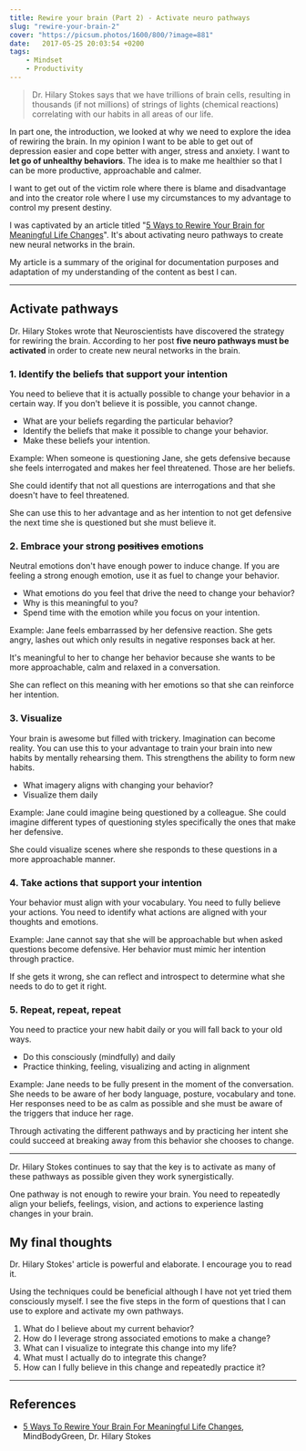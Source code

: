 ```yaml
---
title: Rewire your brain (Part 2) - Activate neuro pathways
slug: "rewire-your-brain-2"
cover: "https://picsum.photos/1600/800/?image=881"
date:   2017-05-25 20:03:54 +0200
tags:
    - Mindset
    - Productivity
---
```


> Dr. Hilary Stokes says that we have trillions of brain cells, resulting in
> thousands (if not millions) of strings of lights (chemical reactions) correlating with our habits
> in all areas of our life.

In part one, the introduction, we looked at why we need to explore the idea
of rewiring the brain. In my opinion I want to be able to get out of depression
easier and cope better with anger, stress and anxiety. I want to **let go of unhealthy
behaviors**. The idea is to make me healthier so that I can be more productive,
approachable and calmer.

I want to get out of the victim role where there is blame and disadvantage and
into the creator role where I use my circumstances to my advantage to control
my present destiny.

I was captivated by an article titled
"[5 Ways to Rewire Your Brain for Meaningful Life Changes](https://www.mindbodygreen.com/0-11762/5-ways-to-rewire-your-brain-for-meaningful-life-changes.html)".
It's about activating neuro pathways to create new neural networks in the brain.

My article is a summary of the original for documentation purposes and adaptation
of my understanding of the content as best I can.

* * *

## Activate pathways

Dr. Hilary Stokes wrote that Neuroscientists have discovered the strategy for
rewiring the brain. According to her post **five neuro pathways must be activated**
in order to create new neural networks in the brain.

### 1. Identify the beliefs that support your intention

You need to believe that it is actually possible to change your behavior
in a certain way. If you don't believe it is possible, you cannot change.

-   What are your beliefs regarding the particular behavior?
-   Identify the beliefs that make it possible to change your behavior.
-   Make these beliefs your intention.

Example: When someone is questioning Jane, she gets defensive because she
feels interrogated and makes her feel threatened. Those are her beliefs.

She could identify that not all questions are interrogations and that she
doesn't have to feel threatened.

She can use this to her advantage and as her intention to not get defensive
the next time she is questioned but she must believe it.

### 2. Embrace your strong ~~positives~~ emotions

Neutral emotions don't have enough power to induce change. If you are feeling
a strong enough emotion, use it as fuel to change your behavior.

-   What emotions do you feel that drive the need to change your behavior?
-   Why is this meaningful to you?
-   Spend time with the emotion while you focus on your intention.

Example: Jane feels embarrassed by her defensive reaction. She gets angry,
lashes out which only results in negative responses back at her.

It's meaningful to her to change her behavior because she wants to be more
approachable, calm and relaxed in a conversation.

She can reflect on this meaning with her emotions so that she can reinforce
her intention.

### 3. Visualize

Your brain is awesome but filled with trickery. Imagination can become reality.
You can use this to your advantage to train your brain into new habits by
mentally rehearsing them. This strengthens the ability to form new habits.

-   What imagery aligns with changing your behavior?
-   Visualize them daily

Example: Jane could imagine being questioned by a colleague. She could imagine
different types of questioning styles specifically the ones that make her
defensive.

She could visualize scenes where she responds to these questions in a more
approachable manner.

### 4. Take actions that support your intention

Your behavior must align with your vocabulary. You need to fully believe
your actions. You need to identify what actions are aligned with your
thoughts and emotions.

Example: Jane cannot say that she will be approachable but when asked questions
become defensive. Her behavior must mimic her intention through practice.

If she gets it wrong, she can reflect and introspect to determine what she
needs to do to get it right.

### 5. Repeat, repeat, repeat

You need to practice your new habit daily or you will fall back to your old
ways.

-   Do this consciously (mindfully) and daily
-   Practice thinking, feeling, visualizing and acting in alignment

Example: Jane needs to be fully present in the moment of the conversation.
She needs to be aware of her body language, posture, vocabulary and tone.
Her responses need to be as calm as possible and she must be aware of the
triggers that induce her rage.

Through activating the different pathways and by practicing her intent
she could succeed at breaking away from this behavior she chooses to change.

* * *

Dr. Hilary Stokes continues to say that the key is to activate as many of these
pathways as possible given they work synergistically.

One pathway is not enough to rewire your brain. You need to repeatedly align
your beliefs, feelings, vision, and actions to experience lasting changes in your brain.

## My final thoughts

Dr. Hilary Stokes' article is powerful and elaborate. I encourage you to read it.

Using the techniques could be beneficial although I have not yet tried them consciously
myself. I see the five steps in the form of questions that I can use to explore
and activate my own pathways.

1.  What do I believe about my current behavior?
2.  How do I leverage strong associated emotions to make a change?
3.  What can I visualize to integrate this change into my life?
4.  What must I actually do to integrate this change?
5.  How can I fully believe in this change and repeatedly practice it?

* * *

## References

-   [5 Ways To Rewire Your Brain For Meaningful Life Changes](https://www.mindbodygreen.com/0-11762/5-ways-to-rewire-your-brain-for-meaningful-life-changes.html),
    MindBodyGreen, Dr. Hilary Stokes
